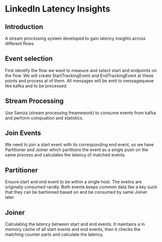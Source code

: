 # LinkedIn Latency Insights

## Introduction

A stream processing system developed to gain latency insights across different flows

## Event selection

First identify the flow we want to measure and select start and endpoints on the flow. We will create StartTrackingEvent and EndTrackingEvent at these points and process al of them. All messages will be emit to messagequeue like kafka and to be processed.

## Stream Processing

Use Samza (stream processing freamework) to consume events from kafka and perform compuation and statistics.

## Join Events

We need to join a start event with its corresponding end event, so we have Partitioner and Joiner which parittions the event as a single push on the same process and calculates the latency of matched events.

## Partitioner

Ensure start and end event to be within a single host. The evetns are originally consumed randly. Both events keeps common data like a key such that they can be bartiioned based on and be consumed by same Joiner later.

## Joiner

Calculating the latency between start and end events. It maintains a in memory cache of all start events and end events, then it checks the matching counter parts and calculate the latency.